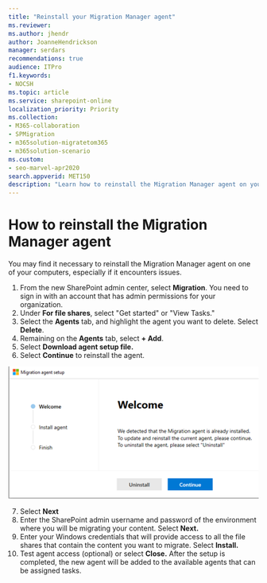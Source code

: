 ```yaml
---
title: "Reinstall your Migration Manager agent"
ms.reviewer: 
ms.author: jhendr
author: JoanneHendrickson
manager: serdars
recommendations: true
audience: ITPro
f1.keywords:
- NOCSH
ms.topic: article
ms.service: sharepoint-online
localization_priority: Priority
ms.collection: 
- M365-collaboration
- SPMigration
- m365solution-migratetom365
- m365solution-scenario
ms.custom:
- seo-marvel-apr2020
search.appverid: MET150
description: "Learn how to reinstall the Migration Manager agent on your computer."
---
```

# How to reinstall the Migration Manager agent

You may find it necessary to reinstall the Migration Manager agent on one of your computers, especially if it encounters issues.

1. From the new SharePoint admin center, select **Migration**.  You need to sign in with an account that has admin permissions for your organization.
2. Under **For file shares**, select "Get started" or "View Tasks."
3. Select the **Agents** tab, and highlight the agent you want to delete.  Select **Delete**.
4. Remaining on the **Agents** tab, select **+ Add**.
5. Select **Download agent setup file.**
6. Select **Continue** to reinstall the agent.

![Select continue to reinstall agent](media/mm-reinstall-agent-screen.png)

7. Select **Next**
8. Enter the SharePoint admin username and password of the environment where you will be migrating your content. Select **Next.**
9. Enter your Windows credentials that will provide access to all the file shares that contain the content you want to migrate. Select **Install.**
10. Test agent access (optional) or select **Close.** After the setup is completed, the new agent will be added to the available agents that can be assigned tasks.
